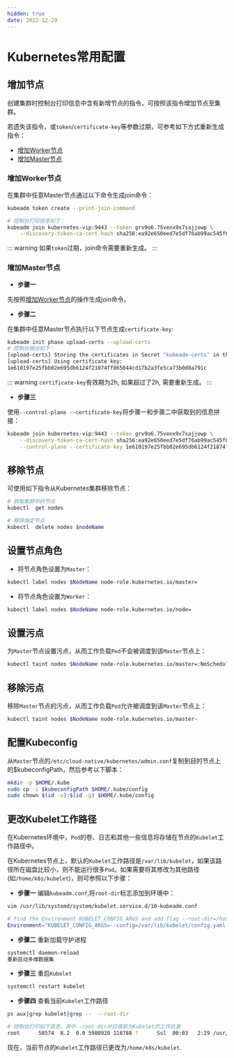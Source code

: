 ```yaml
---
hidden: true
date: 2022-12-29
---
```


# Kubernetes常用配置

## 增加节点

创建集群时控制台打印信息中含有新增节点的指令，可按照该指令增加节点至集群。

若遗失该指令，或`token`/`certificate-key`等参数过期，可参考如下方式重新生成指令：
- [增加Worker节点](#增加worker节点)
- [增加Master节点](#增加master节点)

### 增加Worker节点

在集群中任意Master节点通过以下命令生成join命令：
```bash
kubeadm token create --print-join-command

# 控制台打印信息如下：
kubeadm join kubernetes-vip:9443 --token grv9o6.75venx9x7sajjowp \
    --discovery-token-ca-cert-hash sha256:ea92e650eed7e5df76ab99ac545f61713d3f1ff9001a3281a1f5c71ece7309a5
```

::: warning
如果`token`过期，join命令需要重新生成。
:::

### 增加Master节点

- **步骤一**

先按照[增加Worker节点](#增加worker节点)的操作生成join命令。

- **步骤二**

在集群中任意Master节点执行以下节点生成`certificate-key`:
```bash
kubeadm init phase upload-certs --upload-certs
# 控制台输出如下：
[upload-certs] Storing the certificates in Secret "kubeadm-certs" in the "kube-system" Namespace
[upload-certs] Using certificate key:
1e610197e25fbb02e695db6124f21874ff865044cd17b2a3fe5ca73b0d8a791c
```

::: warning
`certificate-key`有效期为2h, 如果超过了2h, 需要重新生成。
:::

- **步骤三**

使用`--control-plane --certificate-key`将步骤一和步骤二中获取到的信息拼接：
```bash
kubeadm join kubernetes-vip:9443 --token grv9o6.75venx9x7sajjowp \
    --discovery-token-ca-cert-hash sha256:ea92e650eed7e5df76ab99ac545f61713d3f1ff9001a3281a1f5c71ece7309a5 \
    --control-plane --certificate-key 1e610197e25fbb02e695db6124f21874ff865044cd17b2a3fe5ca73b0d8a791c
```


## 移除节点
可使用如下指令从Kubernetes集群移除节点：
```bash
# 获取集群中的节点
kubectl  get nodes

# 移除指定节点
kubectl  delete nodes $nodeName
```

## 设置节点角色

- 将节点角色设置为`Master`：
```bash
kubectl label nodes $NodeName node-role.kubernetes.io/master=
```

- 将节点角色设置为`Worker`：
```bash
kubectl label nodes $NodeName node-role.kubernetes.io/node=
```

## 设置污点

为`Master`节点设置污点，从而工作负载`Pod`不会被调度到该`Master`节点上：
```bash
kubectl taint nodes $NodeName node-role.kubernetes.io/master=:NoSchedule
```

## 移除污点

移除`Master`节点的污点，从而工作负载`Pod`允许被调度到该`Master`节点上：
```bash
kubectl taint nodes $NodeName node-role.kubernetes.io/master-
```

## 配置Kubeconfig

从`Master`节点的`/etc/cloud-native/kubernetes/admin.conf`复制到目的节点上的$kubeconfigPath，然后参考以下脚本：
```bash
mkdir -p $HOME/.kube
sudo cp -i $kubeconfigPath $HOME/.kube/config
sudo chown $(id -u):$(id -g) $HOME/.kube/config
```

## 更改Kubelet工作路径

在Kubernetes环境中，`Pod`的卷、日志和其他一些信息将存储在节点的`Kubelet`工作路径中。

在Kubernetes节点上，默认的`Kubelet`工作路径是`/var/lib/kubelet`，如果该路径所在磁盘比较小，则不能运行很多`Pod`。如果需要将其修改为其他路径(如`/home/k8s/kubelet`)，则可参照以下步骤：

- **步骤一** 编辑`kubeadm.conf`,将`root-dir`标志添加到环境中：
```bash
vim /usr/lib/systemd/system/kubelet.service.d/10-kubeadm.conf

# find the Environment KUBELET_CONFIG_ARGS and add flag --root-dir=/home/k8s/kubelet
Environment="KUBELET_CONFIG_ARGS=--config=/var/lib/kubelet/config.yaml --root-dir=/home/k8s/kubelet"
```

- **步骤二** 重新加载守护进程
```bash
systemctl daemon-reload
重新启动多维数据集
```

- **步骤三** 重启`Kubelet`
```bash
systemctl restart kubelet
```

- **步骤四** 查看当前`Kubelet`工作路径
```bash
ps aux|grep kubelet|grep --  --root-dir

# 控制台打印如下信息，其中--root-dir对应值即为Kubelet的工作目录
root      58574  8.2  0.0 5980920 118788 ?      Ssl  00:03   2:29 /usr/bin/kubelet --bootstrap-kubeconfig=/etc/cloud-native/kubernetes/bootstrap-kubelet.conf --kubeconfig=/etc/cloud-native/kubernetes/kubelet.conf --config=/var/lib/kubelet/config.yaml --root-dir=/home/k8s/kubelet --network-plugin=cni --pod-infra-container-image=registry.cn-hangzhou.aliyuncs.com/google_containers/pause:3.6
```

现在，当前节点的`Kubelet`工作路径已更改为`/home/k8s/kubelet`.
